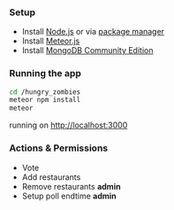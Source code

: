 ### Setup

- Install [Node.js](https://nodejs.org/en/download/) or via [package manager](https://nodejs.org/en/download/package-manager/)
- Install [Meteor.js](https://www.meteor.com/install)
- Install [MongoDB Community Edition](https://docs.mongodb.com/manual/administration/install-community/)

### Running the app

```bash
cd /hungry_zombies
meteor npm install
meteor
```
running on [http://localhost:3000](http://localhost:3000)

### Actions & Permissions
 - Vote
 - Add restaurants
 - Remove restaurants  __admin__
 - Setup poll endtime  __admin__
